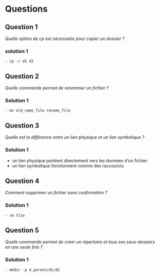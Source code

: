 # Questions

## Question 1
*Quelle option de cp est nécessaire pour copier un dossier ?*

### solution 1
```
- cp -r d1 d2
```

## Question 2
*Quelle commande permet de renommer un fichier ?*

### Solution 1
```
- mv old_name_file rename_file
```

## Question 3
*Quelle est la différence entre un lien physique et un lien symbolique ?*

### Solution 1
- un lien physique pointent directement vers les données d’un fichier.
- un lien symbolique fonctionnent comme des raccourcis.

## Question 4
*Comment supprimer un fichier sans confirmation ?*

### Solution 1
```
- rm file
```

## Question 5
*Quelle commande permet de créer un répertoire et tous ses sous-dossiers en une seule fois ?*

### Solution 1
```
- mkdir -p d_parent/d1/d2
```



